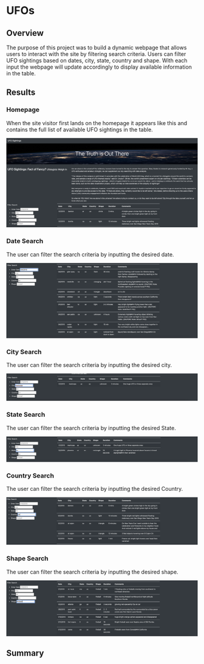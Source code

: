 # UFOs
## Overview 
The purpose of this project was to build a dynamic webpage that allows users to interact with the site by filtering search criteria.  Users can filter UFO sightings based on dates, city, state, country and shape.  With each input the webpage will update accordingly to display available information in the table.

## Results
### Homepage
When the site visitor first lands on the homepage it appears like this and contains the full list of available UFO sightings in the table. 

![](static/images/homepage.png)

### Date Search
The user can filter the search criteria by inputting the desired date. 

![](static/images/date.png)

### City Search
The user can filter the search criteria by inputting the desired city. 

![](static/images/city.png)

### State Search
The user can filter the search criteria by inputting the desired State. 

![](static/images/state.png)


### Country Search
The user can filter the search criteria by inputting the desired Country. 

![](static/images/county.png)

### Shape Search
The user can filter the search criteria by inputting the desired shape.

![](static/images/shape.png)

## Summary

